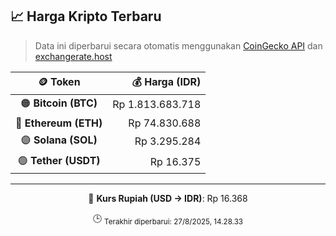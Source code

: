 

<!-- HARGA_KRIPTO -->
## 📈 Harga Kripto Terbaru

> Data ini diperbarui secara otomatis menggunakan [CoinGecko API](https://www.coingecko.com/) dan [exchangerate.host](https://exchangerate.host/)

<div align="center">

| 🪙 Token | 💰 Harga (IDR) |
|:------:|---------------:|
| 🟠 **Bitcoin (BTC)**   | Rp 1.813.683.718 |
| 🔵 **Ethereum (ETH)**  | Rp 74.830.688 |
| 🟣 **Solana (SOL)**    | Rp 3.295.284 |
| 🟢 **Tether (USDT)**   | Rp 16.375 |

---

💱 **Kurs Rupiah (USD → IDR)**: Rp 16.368

🕒 <sub>Terakhir diperbarui: 27/8/2025, 14.28.33</sub>

</div>
<!-- /HARGA_KRIPTO -->